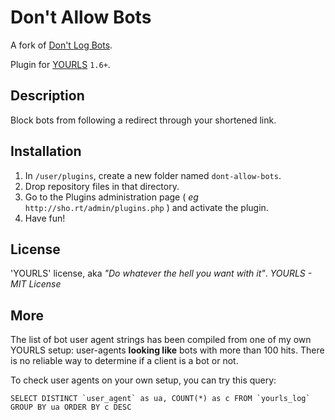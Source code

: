 Don't Allow Bots
=============

A fork of [Don't Log Bots](https://github.com/YOURLS/dont-log-bots).

Plugin for [YOURLS](http://yourls.org) `1.6+`. 

Description
-----------
Block bots from following a redirect through your shortened link.

Installation
------------
1. In `/user/plugins`, create a new folder named `dont-allow-bots`.
2. Drop repository files in that directory.
3. Go to the Plugins administration page ( *eg* `http://sho.rt/admin/plugins.php` ) and activate the plugin.
4. Have fun!

License
-------
'YOURLS' license, aka *"Do whatever the hell you want with it"*.
_YOURLS - MIT License_

More
----

The list of bot user agent strings has been compiled from one of my own YOURLS setup: user-agents **looking like** bots with more than 100 hits. There is no reliable way to determine if a client is a bot or not.

To check user agents on your own setup, you can try this query:

```mysql
SELECT DISTINCT `user_agent` as ua, COUNT(*) as c FROM `yourls_log` GROUP BY ua ORDER BY c DESC
```
